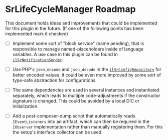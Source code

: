 # SrLifeCycleManager Roadmap

This document holds ideas and improvements that could be implemented for this plugin in the future.
(If one of the following points has been implemented mark it checked)

- [ ] Implement some sort of "block service" (name pending), that is responsible to manage named-placeholders inside of
  language variables. A use case in this plugin can be found
  in [`ilSrNotificationSender`](classes/Notification/class.ilSrNotificationSender.php).

- [ ] Use PHP's `json_encode` and `json_decode` in
  the [`ilSrConfigRepository`](classes/Config/class.ilSrConfigRepository.php) for better encoded values. It could be
  even more improved by some sort of type-safe abstraction for configurations.

- [ ] The same dependencies are used in several instances and instantiated separately, which leads to multiple
  code-adjustments if the constructor signature is changed. This could be avoided by a local DIC or initialization.

- [ ] Add a post-composer-dump script that automatically reads `IEventListeners` into an artifact, which can then be
  required in the `IObserver` implementation rather than manually registering them. For this the setup's interface
  collector can be used.
